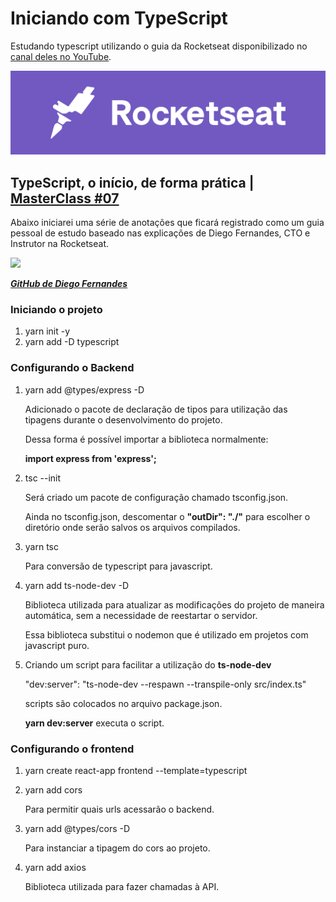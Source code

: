 # Iniciando com TypeScript

Estudando typescript utilizando o guia da Rocketseat disponibilizado no [canal deles no YouTube](https://www.youtube.com/channel/UCSfwM5u0Kce6Cce8_S72olg).

[![](rocketseat.png)](https://app.rocketseat.com.br/)
## TypeScript, o início, de forma prática | [MasterClass #07](https://www.youtube.com/watch?v=0mYq5LrQN1s)

Abaixo iniciarei uma série de anotações que ficará registrado como um guia pessoal de estudo baseado nas explicações de Diego Fernandes, CTO e Instrutor na Rocketseat.

[![](https://avatars.githubusercontent.com/u/2254731?v=4)](https://github.com/diego3g)

[_**GitHub de Diego Fernandes**_](https://github.com/diego3g)

### Iniciando o projeto

1. yarn init -y
2. yarn add -D typescript

### Configurando o Backend

1. yarn add @types/express -D

    Adicionado o pacote de declaração de tipos para utilização das tipagens durante o desenvolvimento do projeto.

    Dessa forma é possível importar a biblioteca normalmente:

    **import express from 'express';**

2. tsc --init

    Será criado um pacote de configuração chamado tsconfig.json.

    Ainda no tsconfig.json, descomentar o **"outDir": "./"** para escolher o diretório onde serão salvos os arquivos compilados.

3. yarn tsc

    Para conversão de typescript para javascript.

4. yarn add ts-node-dev -D

    Biblioteca utilizada para atualizar as modificações do projeto de maneira automática, sem a necessidade de reestartar o servidor.

    Essa biblioteca substitui o nodemon que é utilizado em projetos com javascript puro.

5. Criando um script para facilitar a utilização do **ts-node-dev**

    "dev:server": "ts-node-dev --respawn --transpile-only src/index.ts"

    scripts são colocados no arquivo package.json.

    **yarn dev:server** executa o script.

### Configurando o frontend

1. yarn create react-app frontend --template=typescript

2. yarn add cors
    
    Para permitir quais urls acessarão o backend.

3. yarn add @types/cors -D

    Para instanciar a tipagem do cors ao projeto.

4. yarn add axios
    
    Biblioteca utilizada para fazer chamadas à API.
